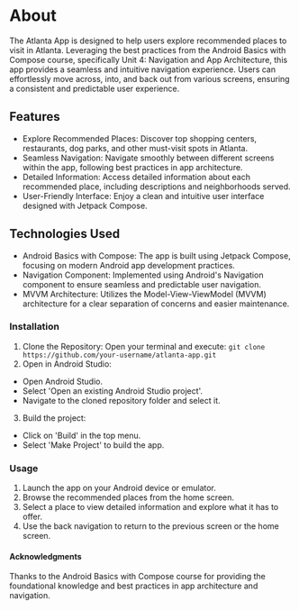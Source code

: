 # About
The Atlanta App is designed to help users explore recommended places to visit in Atlanta. Leveraging the best practices from the Android Basics with Compose course, specifically Unit 4: Navigation and App Architecture, this app provides a seamless and intuitive navigation experience. Users can effortlessly move across, into, and back out from various screens, ensuring a consistent and predictable user experience.

## Features
- Explore Recommended Places: Discover top shopping centers, restaurants, dog parks, and other must-visit spots in Atlanta.
- Seamless Navigation: Navigate smoothly between different screens within the app, following best practices in app architecture.
- Detailed Information: Access detailed information about each recommended place, including descriptions and neighborhoods served.
- User-Friendly Interface: Enjoy a clean and intuitive user interface designed with Jetpack Compose.
  
## Technologies Used
- Android Basics with Compose: The app is built using Jetpack Compose, focusing on modern Android app development practices.
- Navigation Component: Implemented using Android's Navigation component to ensure seamless and predictable user navigation.
- MVVM Architecture: Utilizes the Model-View-ViewModel (MVVM) architecture for a clear separation of concerns and easier maintenance.
  
### Installation
1. Clone the Repository: Open your terminal and execute: ```git clone https://github.com/your-username/atlanta-app.git```
2. Open in Android Studio:
- Open Android Studio.
- Select 'Open an existing Android Studio project'.
- Navigate to the cloned repository folder and select it.
3. Build the project:
- Click on 'Build' in the top menu.
- Select 'Make Project' to build the app.

### Usage
1. Launch the app on your Android device or emulator.
2. Browse the recommended places from the home screen.
3. Select a place to view detailed information and explore what it has to offer.
4. Use the back navigation to return to the previous screen or the home screen.

#### Acknowledgments
Thanks to the Android Basics with Compose course for providing the foundational knowledge and best practices in app architecture and navigation.
